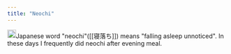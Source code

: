 ```yaml
---
title: "Neochi"
---
```


<img src='https://scrapbox.io/api/pages/nishio/en/icon' alt='en.icon' height="19.5"/>Japanese word "neochi"([[寝落ち]]) means "falling asleep unnoticed". In these days I frequently did neochi after evening meal.
